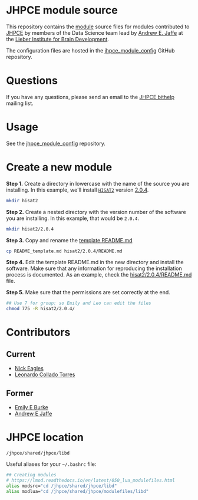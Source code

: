 # JHPCE module source

This repository contains the [module](https://lmod.readthedocs.io/) source files for modules contributed to [JHPCE](http://www.jhpce.jhu.edu/) by members of the Data Science team lead by [Andrew E. Jaffe](http://aejaffe.com/) at the [Lieber Institute for Brain Development](https://www.libd.org/).

The configuration files are hosted in the [jhpce_module_config](https://github.com/LieberInstitute/jhpce_module_config) GitHub repository.

# Questions

If you have any questions, please send an email to the [JHPCE bithelp](mailto:bithelp@lists.johnshopkins.edu) mailing list.

# Usage

See the [jhpce_module_config](https://github.com/LieberInstitute/jhpce_module_config#usage) repository.

# Create a new module

__Step 1.__ Create a directory in lowercase with the name of the source you are installing. In this example, we'll install [`HISAT2`](https://ccb.jhu.edu/software/hisat2/index.shtml) version [2.0.4](ftp://ftp.ccb.jhu.edu/pub/infphilo/hisat2/downloads/hisat2-2.0.4-Linux_x86_64.zip).

```bash
mkdir hisat2
```

__Step 2.__ Create a nested directory with the version number of the software you are installing. In this example, that would be `2.0.4`.

```bash
mkdir hisat2/2.0.4
```

__Step 3.__ Copy and rename the [template README.md](README_template.md)

```bash
cp README_template.md hisat2/2.0.4/README.md
```

__Step 4.__ Edit the template README.md in the new directory and install the software. Make sure that any information for reproducing the installation process is documented. As an example, check the [hisat2/2.0.4/README.md](hisat2/2.0.4/README.md) file.

__Step 5.__ Make sure that the permissions are set correctly at the end.

```bash
## Use 7 for group: so Emily and Leo can edit the files
chmod 775 -R hisat2/2.0.4/
```


# Contributors

## Current

- [Nick Eagles](https://github.com/Nick-Eagles)
- [Leonardo Collado Torres](http://lcolladotor.github.io)

## Former

- [Emily E Burke](https://www.libd.org/team/emily-e-burke/)
- [Andrew E Jaffe](http://aejaffe.com/)

# JHPCE location

`/jhpce/shared/jhpce/libd`

Useful aliases for your `~/.bashrc` file:

```bash
## Creating modules
# https://lmod.readthedocs.io/en/latest/050_lua_modulefiles.html
alias modsrc="cd /jhpce/shared/jhpce/libd"
alias modlua="cd /jhpce/shared/jhpce/modulefiles/libd"
```
